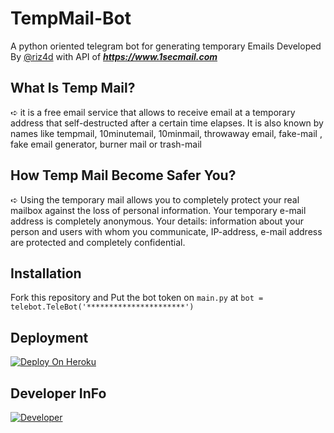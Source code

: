 # TempMail-Bot
A python oriented telegram bot for generating temporary Emails Developed By [@riz4d](https://github.com/riz4d) with API of **_https://www.1secmail.com_**

## What Is Temp Mail?
 ➪  it is a free email service that allows to receive email at a temporary address that self-destructed after a certain time elapses. It is also known by names like  tempmail, 10minutemail, 10minmail, throwaway email, fake-mail , fake email generator, burner mail or trash-mail

## How Temp Mail Become Safer You?
 ➪  Using the temporary mail allows you to completely protect your real mailbox against the loss of personal information. Your temporary e-mail address is completely anonymous. Your details: information about your person and users with whom you communicate, IP-address, e-mail address are protected and completely confidential.

## Installation

Fork this repository and
Put the bot token on `main.py` at `bot = telebot.TeleBot('**********************')`

## Deployment

[![Deploy On Heroku](https://www.herokucdn.com/deploy/button.svg)](https://heroku.com/deploy?template=https://github.com/riz4d/TempMail-Bot)

## Developer InFo

[![Developer](https://contributors-img.web.app/image?repo=riz4d/TempMail-Bot)](https://github.com/riz4d)

